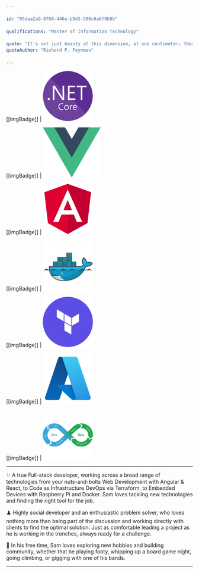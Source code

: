 ```yaml
---

id: "05daa2a9-8768-446e-b9d3-580c8a6f9b8b"

qualifications: "Master of Information Technology"

quote: "It's not just beauty at this dimension, at one centimeter; there's also beauty at smaller dimensions, the inner structure, also the processes."
quoteAuthor: "Richard P. Feynman"

---
```


[[imgBadge]]
| ![.NET Core](../badges/Developer-dotnet-core.png)

[[imgBadge]]
| ![Vue](../badges/Developer-vue.png)

[[imgBadge]]
| ![Angular](../badges/Developer-angular.png)

[[imgBadge]]
| ![Docker](../badges/Developer-docker.png)

[[imgBadge]]
| ![Terraform](../badges/Developer-terraform.png)

[[imgBadge]]
| ![Azure](../badges/Business-microsoft-azure.png)

[[imgBadge]]
| ![Dev Ops](../badges/Developer-devops.png)

---

✨ A true Full-stack developer, working across a broad range of technologies from your nuts-and-bolts Web Development with Angular & React, to Code as Infrastructure DevOps via Terraform, to Embedded Devices with Raspberry Pi and Docker. Sam loves tackling new technologies and finding the right tool for the job.

♟️ Highly social developer and an enthusiastic problem solver, who loves nothing more than being part of the discussion and working directly with clients to find the optimal solution. Just as comfortable leading a project as he is working in the trenches, always ready for a challenge.

🥁 In his free time, Sam loves exploring new hobbies and building community, whether that be playing footy, whipping up a board game night, going climbing, or gigging with one of his bands.

---

